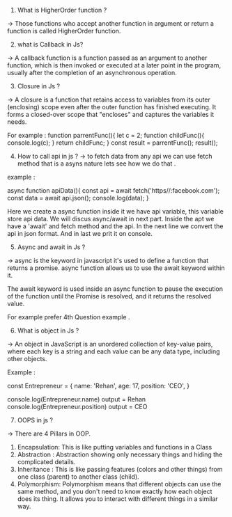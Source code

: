1. What is HigherOrder function ?

 -> Those functions who accept another function in argument or return a function is called HigherOrder function.

 2. what is  Callback in Js?

 ->  A callback function is a function passed as an argument to another function, which is then invoked or executed at a later point in the program, usually after the completion of an asynchronous operation.

 3. Closure in Js ?

 -> A closure is a function that retains access to variables from its outer (enclosing) scope even after the outer function has finished executing. It forms a closed-over scope that "encloses" and captures the variables it needs.

   For example : 
  function parrentFunc(){
     let c = 2;
     function childFunc(){
         console.log(c);
     }
     return childFunc;
  }
  const result = parrentFunc();
  result();

4. How to call api in js ?
-> to fetch data from any api we can use fetch method that is a asyns nature lets see how we do that .

example : 

  async function apiData(){
        const api = await fetch('https//:facebook.com');
        const data = await api.json();
        console.log(data);
   }


 Here we create a async function inside it we have api variable, this variable store api data.
We will discus async/await in next part. Inside the apt we have a 'await' and fetch method and the api.
In the next line we convert the api in json format. And in last we prit it on console.

5. Async and await in Js ?

-> async is the keyword in javascript it's used to define a function that returns a promise.
async function allows us to use the await keyword within it.

The await keyword is used inside an async function to pause the execution of the function until the Promise is resolved, and it returns the resolved value.

For example prefer 4th Question example .


6. What is object in Js ?

-> An object in JavaScript is an unordered collection of key-value pairs, where each key is a string and each value can be any data type, including other objects. 

Example :  

const Entrepreneur = {
    name: 'Rehan',
    age: 17,
    position: 'CEO',
}

console.log(Entrepreneur.name)  output = Rehan
console.log(Entrepreneur.position)  output = CEO

7. OOPS in js ?

-> There are 4 Pillars in OOP.
1. Encapsulation: This is like putting variables and functions in a Class
2. Abstraction : Abstraction showing only necessary things and hiding the complicated details.   
3. Inheritance : This is like passing features (colors and other things) from one class (parent) to another class (child).
4. Polymorphism: Polymorphism means that different objects can use the same method, and you don't need to know exactly how each object does its thing. It allows you to interact with different things in a similar way.